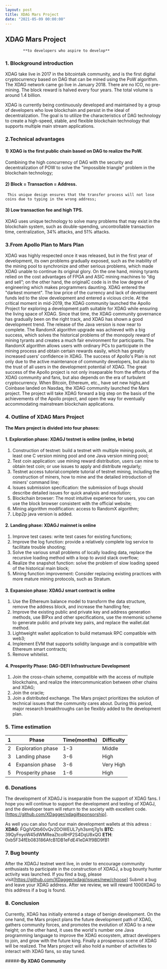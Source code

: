 ```yaml
---
layout: post
title: XDAG Mars Project
date: "2021-05-09 00:00:00"
---
```




## XDAG Mars Project
            **to developers who aspire to develop**

			
### 1. Blockground introduction

XDAG take live in 2017 in the bitcointalk community, and is the first digital cryptocurrency based on DAG that can be mined using the PoW algorithm.
The XDAG network came go live in January 2018. There are no ICO, no pre-mining. The block reward is halved every four years. The  total volume is around 1.4 billion. 

XDAG is currently being continuously developed and maintained by a group of developers who love blockchain and persist in the ideal of decentralization. 
The goal is to utilize the characteristics 
of DAG technology to create a high-speed, stable, and flexible blockchain technology that supports multiple main stream applications.

### 2.Technical advantages

#### 1) XDAG is the first public chain based on DAG to realize the PoW.      
   Combining the high concurrency of DAG with the security and decentralization of POW to solve the "impossible triangle" problem in the blockchain technology;
#### 2) Block = Transaction = Address.
     This unique design ensures that the transfer process will not lose coins due to typing in the wrong address;
#### 3) Low transaction fee and high TPS.
XDAG uses unique technology to solve many problems that may exist in the blockchain system, such as double-spending, uncontrollable transaction time, centralization,
34% attacks, and 51% attacks.


### 3.From Apollo Plan to Mars Plan

XDAG was highly respected once it was released, but in the first year of development, its own problems gradually exposed, such as the inability 
of the mining pool to synchronize and other serious problems, which made XDAG unable to continue its original glory.
On the one hand, mining tyrants relied on the cost advantages of FPGA and ASIC mining machines to “dig and sell”; on the other hand, the originalC code is in the low degree 
of engineering which makes programmers daunting.
XDAG entered the "darkest moment". The low price of the currency and lack of development funds led to the slow development and entered a vicious circle.
At the critical moment in mid-2019, the XDAG community launched the Apollo Project for exploring a development path suitable for XDAG while ensuring the living space of XDAG.
Since that time, the XDAG community governance has gradually been on the right track, and XDAG has shown a good development trend. The release of the Java version is now near 
to complete. The RandomX algorithm upgrade was achieved with a big success, which solves the historical problems of the monopoly reward of mining tyrants and creates a much fair
 environment for participants. 
The RandomX algorithm allows users with ordinary PCs to participate in the mining process and obtain certain rewards easily, which has greatly increased users’ confidence in XDAG.
The success of Apollo's Plan is not only due to the active maintenance of community developers, but also to the trust of all users in the development potential of XDAG.
The great success of the Apollo project is not only inseparable from the efforts of the XDAG community and fans, but also depends on the era of turbulent cryptocurrency.
 When Bitcoin, Ethereum, etc., have set new highs,and Coinbase landed on Nasdaq, the XDAG community launched the Mars project. The project will take XDAG forward a big step 
 on the basis of the achievements of the Apollo project, and open the way for eventually accommodating mainstream blockchain applications.

### 4. Outline of XDAG Mars Project

**The Mars project is divided into four phases:**

#### 1. Exploration phase: XDAGJ testnet is online (online, in beta)
1) Construction of testnet: build a testnet with multiple mining pools, at least one C version mining pool and one Java version mining pool;
2) Test coin application: use mining reward distribution, users can mine to obtain test coin; or use issues to apply and distribute regularly;
3) Testnet access tutorial:complete tutorial of testnet mining, including the construction of miners, how to mine and the detailed introduction of miners' command line;
4) Issues submission specification: the submission of bugs should describe detailed issues for quick analysis and resolution;
5) Blockchain browser: The most intuitive experience for users, you can use the block browser consistent with the official website;
6) Mining algorithm modification: access to RandomX algorithm;
7) Libp2p java version is added.


#### 2. Landing phase: XDAGJ mainnet is online
1) Improve test cases: write test cases for existing functions;
2) Improve the log function: provide a relatively complete log service to facilitate trouble shooting;
3) Solve the various small problems of locally loading data, replace the recursive loading method with a loop to avoid stack overflow;
4) Realize the snapshot function: solve the problem of slow loading speed of the historical main block;
5) Mining function improvement: Consider replacing existing practices with more mature mining protocols, such as Stratum.

#### 3. Expansion phase: XDAGJ smart contract is online
1) Use the Ethereum balance model to transform the data structure, remove the address block, and increase the handling fee;
2) Improve the existing public and private key and address generation methods, use BIPxx and other specifications, use the mnemonic scheme to generate public 
and private key pairs, and replace the wallet.dat method.
3) Lightweight wallet application to build metamask RPC compatible with web3;
4) Implement EVM that supports solidity language and is compatible with Ethereum smart contracts;
5) Remove whitelist.

#### 4. Prosperity Phase: DAG-DEFI Infrastructure Development
1) Join the cross-chain scheme, compatible with the access of multiple blockchains, and realize the intercommunication between other chains and XDAG;
2) Join the oracle;
3) Join a distributed exchange.
The Mars project prioritizes the solution of technical issues that the community cares about. During this period, major research breakthroughs can be flexibly 
added to the development plan.
   
### 5. Time estimation

|1| Phase | Time(months) | Difficulty |
|----|----|----|----|
|2|Exploration phase|1-3|Middle|
|3|Landing phase|3-6|High|
|4|Expansion phase|3-6|Very High|
|5|Prosperity phase|1-6|High|

### 6. Donations
The development of XDAGJ is inseparable from the support of XDAG fans. I hope you will continue to support the development and testing of XDAGJ, and the developer team 
will return to the society with excellent code.[https://github.com/XDagger/xdagj#sponsorship].

As well you can also fund our main development wallets at this adress :
**XDAG**: FQglVQtb60vQv2DOWEUL7yh3smtj7g1s
**BTC**: 39QyFnyoW45dWMReaZtcoRHP2S4DqU8xQG
**ETH**: 0xb5F34fEb083186AfcB1DB1eFdE41eDA1f9BD9fB1

### 7. Bug bounty 
After the XDAGJ testnet went live, in order to encourage community enthusiasts to participate in the construction of XDAGJ, a bug bounty hunter activity was launched. If you
 find a bug, please visit[https://github.com/XDagger/xdagj/issues/new/choose]
Submit a bug and leave your XDAG address. After we review, we will reward 1000XDAG to this address if a bug is found.

### 8. Conclusion
Currently, XDAG has initially entered a stage of benign development. On the one hand, the Mars project plans the future development path of XDAG, gathers community forces, 
and promotes the evolution of XDAG to a new height; on the other hand, it uses the world's number one Java programming language to improve the XDAG ecosystem, attract
 developers to join, and grow with the future king. Finally a prosperous scene of XDAG will be realized. The Mars project will also hold a number of activities to interact 
 with XDAG fans, so stay tuned.


#####**-By XDAG Community**
